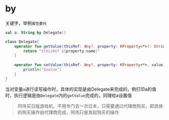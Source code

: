 # by

关键字，举例`属性委托`

```kotlin
val a: String by Delegate()

class Delegate{
	operator fun getValue(thisRef: Any?, property: KProperty<*>): String{
        return "$thisRef ${property.name}"
    }
    
    operator fun setValue(thisRef: Any?, property: KProperty<*>, value: String){
        println("$value")
    }
}
```

当对变量`a`进行读写操作时，具体的实现是由Delegate来完成的，例打印a的值时，执行逻辑是由`Delegate`内的`getValue`完成的，同理给a设置值

>阿伟买日版游戏机，不用专门去一次日本，只需要通过代理商购买，即具体的购买操作由代理商完成，阿伟只是发起购买的操作

